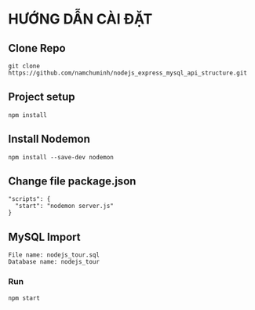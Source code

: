 # HƯỚNG DẪN CÀI ĐẶT 

## Clone Repo
```
git clone https://github.com/namchuminh/nodejs_express_mysql_api_structure.git
```

## Project setup
```
npm install
```

## Install Nodemon
```
npm install --save-dev nodemon
```

## Change file package.json
```
"scripts": {
  "start": "nodemon server.js"
}
```

## MySQL Import
```
File name: nodejs_tour.sql
Database name: nodejs_tour
```

### Run
```
npm start
```
